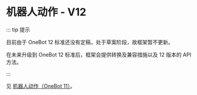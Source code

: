 # 机器人动作 - V12

::: tip 提示

目前由于 OneBot 12 标准还没有定稿，处于草案阶段，故框架暂不更新。

在未来升级到 OneBot 12 标准后，框架会提供转换及兼容措施以及 12 版本的 API 方法。

:::

见 [机器人动作（OneBot 11）](./robot-api.html)。
